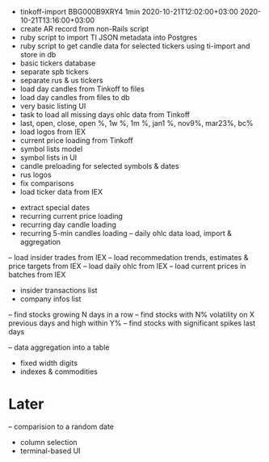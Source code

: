 + tinkoff-import BBG000B9XRY4 1min 2020-10-21T12:02:00+03:00 2020-10-21T13:16:00+03:00
+ create AR record from non-Rails script
+ ruby script to import TI JSON metadata into Postgres
+ ruby script to get candle data for selected tickers using ti-import and store in db
+ basic tickers database
+ separate spb tickers
+ separate rus & us tickers
+ load day candles from Tinkoff to files
+ load day candles from files to db
+ very basic listing UI
+ task to load all missing days ohlc data from Tinkoff
+ last, open, close, open %, 1w %, 1m %, jan1 %, nov9%, mar23%, bc%
+ load logos from IEX
+ current price loading from Tinkoff
+ symbol lists model
+ symbol lists in UI
+ candle preloading for selected symbols & dates
+ rus logos
+ fix comparisons
+ load ticker data from IEX

- extract special dates
- recurring current price loading
- recurring day candle loading
- recurring 5-min candles loading
– daily ohlc data load, import & aggregation

– load insider trades from IEX
– load recommedation trends, estimates & price targets from IEX
– load daily ohlc from IEX
– load current prices in batches from IEX

- insider transactions list
- company infos list

– find stocks growing N days in a row
– find stocks with N% volatility on X previous days and high within Y%
– find stocks with significant spikes last days

– data aggregation into a table
- fixed width digits
- indexes & commodities

# Later
– comparision to a random date
- column selection
- terminal-based UI

